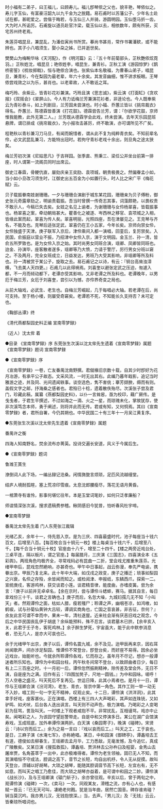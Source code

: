 <!-- { "loadSidebar": true } -->
时小福有二弟子，曰王福儿，曰顾寿儿。福儿卽琴侬之父也，貌丰艳，琴侬似之。寿儿字玉仙，有富豪汪韶九以九千金为之脱籍。易石甫时以苏藩公子、少年名士赴试在都，甚昵爱之。尝偕于晦若，与玉仙三人并骑，游圆明园。玉仙堕马折一齿，大为时人所诟厉。石甫旋以道员赴官汴梁，载玉仙以去，相依数年，颇有所获，买宅苏州终老焉。

朱莲芬唱昆旦，兼昆乱，为潘伯寅尚书所赏。摹尚书甚肖，常作书署潘欵，或不能辨也。其子小八唱须生，娶小朶之姊，已并逝世矣。

樊樊山为梅畹华咏《天河配》，作《明河篇》云：『五十年前菊部头，芷秋艶侬炫霓羽。』芷秋姓沈，唱昆旦；艳侬姓李，唱昆生，兼青衫。芷秋工演《游园惊梦》《鹊桥密誓》《梳妆掷戟》，恒与艳侬合演也。张紫仙本名敬福，为曹春山弟子，唱昆旦，兼青衫，今在梨园为最老辈，年六十余矣。其发音幽细，惟不讲求板眼。王琴侬尝戏效之以为乐，甚肖也。以老辈故，人不敢诋之耳。

梅巧玲、余紫云，皆青衫花衫兼演。巧玲且演《思志诚》，紫云演《打面缸》《贪欢报》《双摇会》《翠屏山》。今人有力诋梅兰芳兼演花衫者，非逹论也。今人既奉紫云为青衫泰斗，如上列剧目，兰芳固未尝演也。时小福、乔蕙兰皆以《挑帘裁衣》得名。乔蕙兰、陈德霖皆善演《打花鼓》。德霖尝告兰芳，谓：『尔欲学花鼓，京师惟我能教，此外无第二人。』兰芳既从德霖学会此戏，终未尝演。去年天乐园昆班悬牌，谓已排成《挑帘裁衣》，为小报攻击甚厉，终不敢演，亦可谓所见不广矣。

程艳秋以青衫兼习刀马旦，有闻而婉惜者，谓从此不复为纯粹青衣矣。不知前辈名伶，必文武昆乱兼习，方能特出冠时。若拘守青衫老戏十余出，则旦角之途太狭矣。

梅兰芳初次演《尼姑思凡》于吉祥园。张季直、熊秉三、梁任公并坐台前第一排座，时人谓第一流阁员同时出席云。

御史江春霖，骨鲠伉直，屡劾庆亲王奕劻、袁项城，朝贵极畏之。然偏眷孟小如，当小如小旦改习须生时，江御史出五百金为小如置行头，时人比之宋广平《梅花赋》云。

贝子载振眷南妓谢珊珊。一夕与珊珊合演剧于城东某花园，珊珊亲为贝子傅粉，御史张元奇露章劾之，明谕责载振。吾当时曾撰一传奇志其事，词藻颇艳，以畏权贵不敢示人，今稿已失去矣。女妓之名见上谕者，为谢珊珊与女伶杨翠喜，皆载振事也。杨翠喜之案，牵动朝局甚大。瞿善化之被逐、岑西林之移官、袁项城之入相，皆缘此案而起，翠喜为传人矣。翠喜明丽，光照四座，吾在津屡见之。王克琴与齐名，不能及也。克琴后适张定武，翠喜仍在王小五家，今年长矣。京师向禁女伶，女伶独盛于天津。庚子联军入京后，津伶乘间入都一演唱，回銮后，复厉禁矣。入民国，俞振庭以营业不振，乃招津中女伶入京，演于文明园。金玉兰、孙一清，皆俞五所罗致也。是为女伶入京之始。其时尚男女同班合演，瑶卿、凤卿皆同班也。迨金、孙演毕，座客散者遂多，瑶卿等乃大愤，力请于警厅，厉行男女分班以窘之。不及两月，完全女班成立，日益发达，男班乃大受其影响，非瑶卿等所及料也。孙一清被赏于某公子，旋取之去。易石甫记之以诗，有云：『铜台高耸浊漳横，飞去美人天四更。』石甫几以此得祸焉。刘喜奎以避张定武之压迫，匆遽入都，不一月而倾动都下，老谭亦受其影响，又非老谭之所及料也。老谭晚年，以男厄于梅兰芳，女厄于刘喜奎，尝引以为憾，亦伶界奇变之局也。

从前大轴戏，必武生、老生也。自梅兰芳崛起，几于每唱必大轴。若老谭在后，尚可支持。至于杨小楼，则屡受奇窘矣。老谭若不死，不知能长久支持否？未可定也。

《鞠部丛谭》终

《清代燕都梨园史料正编 宣南零梦録》

（近人）沈太侔 着



●目录
《宣南零梦録》序
东莞张生次溪以沈太侔先生遗着《宣南零梦録》属题
《宣南零梦録》题词
宣南零梦録


●《宣南零梦録》序

《宣南零梦録》一卷，亡友番禺沈南野撰。君僦椽旧京数十载，自其少时卽好为花月冶游，有承平公子故态。文采风流，一时无出其右。此编乃暮年戢影，追记当时雅游之迹，并及同、光间遗闻轶事。谈空选色，隽不害佻；搴芳撷腴，缛而有则。盖假文字之邮，抒海桑之感者也。君殁已十稔，遗着散佚殆尽。次溪张子尝及君门，珍藏此稿，属纂《燕都梨园史料》，以仆一言耸惥，亟为校印，藉广厥传。是戋戋者，于君生平撰述，不过如海之一滴、火之一星，而琼瑰未化，掌故犹存，使非次溪笃念本师，勇于阐述，则将并此而无传。君或有知，又何恫焉。其曰《宣南零梦録》者，君所自署，今仍其朔也。中华民国二十有三年十一月吴江黄复序。


●东莞张生次溪以沈太侔先生遗着《宣南零梦録》属题

番禺许之衡

四海人知南野名，焚余流布亦菁英。投诗交遍长安道，风义于今属后生。


●《宣南零梦録》题词

鲁潍王篔生

潦倒词人此下场，一编丛録记沧桑。闲情旖旎言烦琐，足匹风流越缦堂。

结庐人境耐孤暄，塞上荒凉印雪痕。太息沈郎腰瘦尽，落花无语月黄昏。

一棺萧寺有谁怜，影事何堪忆往年。本是玉堂词笔妙，如何只泛孝廉船？

师谊情深张次溪，搜求遗稿费参稽。楸阴感旧今犹昔，怕听春风杜宇啼。


●宣南零梦録

番禺沈太侔先生着 门人东莞张江裁辑

光绪乙亥，余年十一，侍先慈入京。是为三庆、四喜最盛时代，池子每座当十钱六百文，后增至八百。【每百枚合当十铜元一枚】楼上每桌当十钱六千，后增至八千。【每千合当十铜元十枚】官座由十八千，增至二十四千。【楼之两旁近戏台处，三桌平连，隔以板片，谓之官座。】每届腊月，三庆演《三国志》，四喜演全本《五彩舆》。两班角色均极齐全，寻常戏码必有昆曲一二折，堂会戏尤推重朱莲芬。光绪甲申后，昆戏忽然絶响，亦甚奇也。甲午中日事起，战云弥漫，奉先严电谕，携眷出京。甲辰乃复北来。此十年中大端，如戊戌之政变，庚子之播迁；琐事如梨园之兴衰，名伶之存殁，余皆闻而知之。或检阅津、申报纸，东鳞西爪，探索一二。宣统庚戍，客游鸡林，获交谈君小莲。谈君精音律，能度曲，亦嗜皮簧。尝为余言：『庚子以前并无卓卓名，【余在京时，尝与谭伶斗蟋蟀，赛马。据其自言，每日拿戏份三十千。谈君之言确也。】庚子而后，名忽大噪，九城妇孺几无不知「小叫天」者。然观谭伶之面，枯如人腊，瘦若殭尸；聆谭之声，幽咽苍凉，如鸿嗷，如鹤唳，试与孙菊仙黄钟大吕较，谭调实商角也，亡国之音哀甚，非吉征，奈何？』余友此言可谓不幸而中，果未一年，清社遂屋。近来社会渐有厌恶旧戏之观念，今后之中华民国丧乱伊于胡底？余纵能预料，殊不忍言。谈君墓木已拱，【余辛亥入关，此君于壬子冬，客死鸡林。】余子醉生梦死，宇宙虽大，能于此中默参消息者，恐无几人，是亦大可哀也已。

余于光绪甲午出京，庚子以后，谭伶名震九城，余不及见。迨甲辰再来京，因右耳尚闻歌声，间亦涉足梨园，惟谭伶不常登台，卽登台矣，而好座不易得。因余必坐近戏台，始能听也。今就余所聆谭伶各戏，忆而存之。虽年月不尽记，想亦一般谭迷者所乐知也。谭伶为中和园台柱，丙午秋冬间常不登台，以致顾曲者日少，每日有上二三百座之时。十一月初一后，谭伶忽然振刷精神，除传差及堂会外，无日不演，自是座为之满。旧作有云：『四围加凳子，尺地一圆钱。』为中和园咏。嗟呼！万人空巷之盛况，呌天死后不复再见。世运日降，此其小焉者也。是月十一日，谭伶与王瑶卿合演《汾河湾》，老生、青衣，皆京中第一角色。其作工则一举一动无不入妙，唱工则一句一字无不精神，叹观止矣。十二日，谭伶演《洪洋洞》，此其拿手好戏，座客甚伙。正在演唱，西楼上有三四人大声喝彩，其声如连珠铳，又如驴鸣、如犬吠，后台各人迭出讽言。叫天则不动声色，极力演唱。乃喝彩之人变喝彩为狂骂，詈及叫天。一时楼上下观者咸抱不平。非常扰乱，互相谩骂，戏亦中止矣。闻喝彩之人，为该园守望廵警带走。自是中和又停演多日。某公在湖广会馆演寿戏，玉成班底，加外串谭伶演两折。白天演《桑园寄子》，晚演《碰碑》。宋贤云：『诗以穷而后工。』余为之易一言曰：『戏以哀而后工。』呌天之工，工于哀也。是日，三麻子演《水淹七军》，亦称絶唱。某日，中和园演《御碑亭》，谭鑫培去王有道，德俊如去柳春生，王瑶卿去孟月华，工力悉敌，无毫发憾，及今追忆，真成广陵散矣。又某日演《搜孤救孤》，谭鑫培、贾洪林去公孙杵臼及程婴，金秀山去屠岸贾，名角荟萃于一出中，此亦极难得者。谭伶为老生领袖，固已无人不知，而其演唱恒不守成法，腔调之高下，音节之长短，均自出机杼，令人无从捉摸。故叫天登台，须辅以好胡琴。大琐之胡琴，能随其腔调音节高下长短，左宜右有，无不如意。而叫天之唱工乃愈佳，而大琐之胡琴亦益着，是可谓中和园之二妙。谭伶演《战长沙》，及与王瑶卿演《辕门斩子》，余亦曾往观。辛亥以后，曾于两旬之中，观谭伶演《碰碑》一次，《卖马》一次。同观某友，滑稽之流，亦有心人也，有感赋一首云：『已无天可叫，凄絶老何戡。犹是当年曲，居然亡国音。碑存谁肯碰？锏当莫沉吟。我亦男儿汉，无钱抱恨深。』当，去声。『男儿汉』及『无钱』云云，皆秦琼所唱词也。

